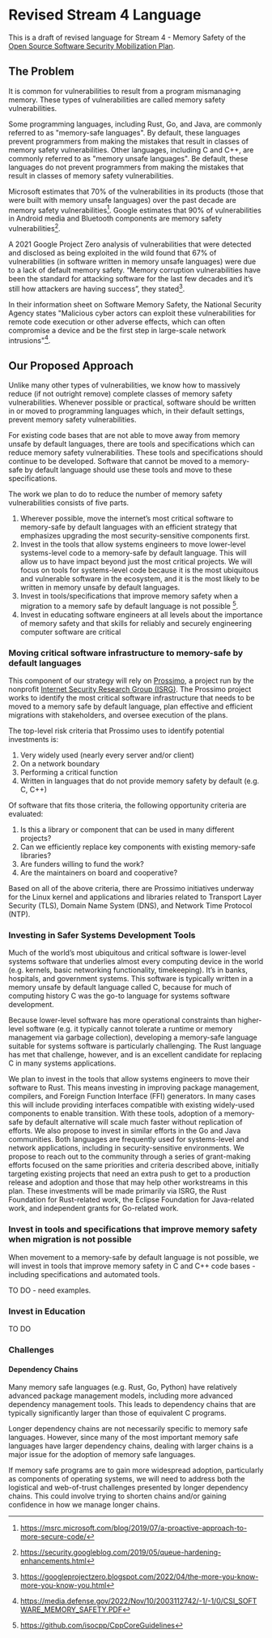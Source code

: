 # Revised Stream 4 Language

This is a draft of revised language for Stream 4 - Memory Safety of the [Open Source Software Security Mobilization Plan](https://openssf.org/oss-security-mobilization-plan/).

## The Problem

It is common for vulnerabilities to result from a program mismanaging memory. These types of vulnerabilities are called memory safety vulnerabilities.

Some programming languages, including Rust, Go, and Java, are commonly referred to as "memory-safe languages". By default, these languages prevent programmers from making the mistakes that result in classes of memory safety vulnerabilities. Other languages, including C and C++, are commonly referred to as "memory unsafe languages". Be default, these languages do not prevent programmers from making the mistakes that result in classes of memory safety vulnerabilities.

Microsoft estimates that 70% of the vulnerabilities in its products (those that were built with memory unsafe languages) over the past decade are memory safety vulnerabilities[^1]. Google estimates that 90% of vulnerabilities in Android media and Bluetooth components are memory safety vulnerabilities[^2].

A 2021 Google Project Zero analysis of vulnerabilities that were detected and disclosed as being exploited in the wild found that 67% of vulnerabilities (in software written in memory unsafe languages) were due to a lack of default memory safety. “Memory corruption vulnerabilities have been the standard for attacking software for the last few decades and it’s still how attackers are having success”, they stated[^3].

In their information sheet on Software Memory Safety, the National Security Agency states "Malicious cyber actors can exploit these vulnerabilities for remote code execution or other adverse effects, which can often compromise a device and be the first step in large-scale network intrusions"[^4].

[^1]: https://msrc.microsoft.com/blog/2019/07/a-proactive-approach-to-more-secure-code/
[^2]: https://security.googleblog.com/2019/05/queue-hardening-enhancements.html
[^3]: https://googleprojectzero.blogspot.com/2022/04/the-more-you-know-more-you-know-you.html
[^4]: https://media.defense.gov/2022/Nov/10/2003112742/-1/-1/0/CSI_SOFTWARE_MEMORY_SAFETY.PDF

## Our Proposed Approach

Unlike many other types of vulnerabilities, we know how to massively reduce (if not outright remove) complete classes of memory safety vulnerabilities. Whenever possible or practical, software should be written in or moved to programming languages which, in their default settings, prevent memory safety vulnerabilities.

For existing code  bases that are not able to move away from memory unsafe by default languages, there are tools and specifications which can reduce memory safety vulnerabilities. These tools and specifications should continue to be developed. Software that cannot be moved to a memory-safe by default language should use these tools and move to these specifications.

The work we plan to do to reduce the number of memory safety vulnerabilities consists of five parts.

1. Wherever possible, move the internet’s most critical software to memory-safe by default languages with an efficient strategy that emphasizes upgrading the most security-sensitive components first.
2. Invest in the tools that allow systems engineers to move lower-level systems-level code to a memory-safe by default language. This will allow us to have impact beyond just the most critical projects. We will focus on tools for systems-level code because it is the most ubiquitous and vulnerable software in the ecosystem, and it is the most likely to be written in memory unsafe by default languages.
3. Invest in tools/specifications that improve memory safety when a migration to a memory safe by default language is not possible [^5].
4. Invest in educating software engineers at all levels about the importance of memory safety and that skills for reliably and securely engineering computer software are critical

[^5]: https://github.com/isocpp/CppCoreGuidelines

### Moving critical software infrastructure to memory-safe by default languages

This component of our strategy will rely on [Prossimo](https://www.memorysafety.org/), a project run by the nonprofit [Internet Security Research Group (ISRG)](https://www.abetterinternet.org/). The Prossimo project works to identify the most critical software infrastructure that needs to be moved to a memory safe by default language, plan effective and efficient migrations with stakeholders, and oversee execution of the plans.

The top-level risk criteria that Prossimo uses to identify potential investments is:

1. Very widely used (nearly every server and/or client)
2. On a network boundary
3. Performing a critical function
4. Written in languages that do not provide memory safety by default (e.g. C, C++)

Of software that fits those criteria, the following opportunity criteria are evaluated:

1. Is this a library or component that can be used in many different projects?
2. Can we efficiently replace key components with existing memory-safe libraries?
3. Are funders willing to fund the work?
4. Are the maintainers on board and cooperative?

Based on all of the above criteria, there are Prossimo initiatives underway for the Linux kernel and applications and libraries related to Transport Layer Security (TLS), Domain Name System (DNS), and Network Time Protocol (NTP).

### Investing in Safer Systems Development Tools

Much of the world’s most ubiquitous and critical software is lower-level systems software that underlies almost every computing device in the world (e.g. kernels, basic networking functionality, timekeeping). It’s in banks, hospitals, and government systems. This software is typically written in a memory unsafe by default language called C, because for much of computing history C was the go-to language for systems software development.

Because lower-level software has more operational constraints than higher-level software (e.g. it typically cannot tolerate a runtime or memory management via garbage collection), developing a memory-safe language suitable for systems software is particularly challenging. The Rust language has met that challenge, however, and is an excellent candidate for replacing C in many systems applications.

We plan to invest in the tools that allow systems engineers to move their software to Rust. This means investing in improving package management, compilers, and Foreign Function Interface (FFI) generators. In many cases this will include providing interfaces compatible with existing widely-used components to enable transition. With these tools, adoption of a memory-safe by default alternative will scale much faster without replication of efforts. We also propose to invest in similar efforts in the Go and Java communities. Both languages are frequently used for systems-level and network applications, including in security-sensitive environments. We propose to reach out to the community through a series of grant-making efforts focused on the same priorities and criteria described above, initially targeting  existing projects that need an extra push to get to a production release and adoption and those that may help other workstreams in this plan. These investments will be made primarily via ISRG, the Rust Foundation for Rust-related work, the Eclipse Foundation for Java-related work, and independent grants for Go-related work.

### Invest in tools and specifications that improve memory safety when migration is not possible

When movement to a memory-safe by default language is not possible, we will invest in tools that improve memory safety in C and C++ code bases - including specifications and automated tools.

TO DO - need examples.

### Invest in Education

TO DO

### Challenges

#### Dependency Chains

Many memory safe languages (e.g. Rust, Go, Python) have relatively advanced package management models, including more advanced dependency management tools. This leads to dependency chains that are typically significantly larger than those of equivalent C programs.

Longer dependency chains are not necessarily specific to memory safe languages. However, since many of the most important memory safe languages have larger dependency chains, dealing with larger chains is a major issue for the adoption of memory safe languages.

If memory safe programs are to gain more widespread adoption, particularly as components of operating systems, we will need to address both the logistical and web-of-trust challenges presented by longer dependency chains. This could involve trying to shorten chains and/or gaining confidence in how we manage longer chains.
